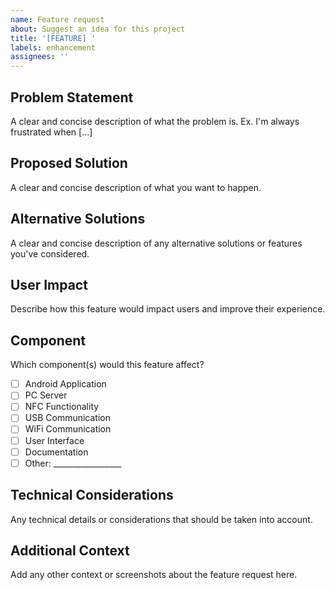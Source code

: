 ```yaml
---
name: Feature request
about: Suggest an idea for this project
title: '[FEATURE] '
labels: enhancement
assignees: ''
---
```


## Problem Statement
A clear and concise description of what the problem is. Ex. I'm always frustrated when [...]

## Proposed Solution
A clear and concise description of what you want to happen.

## Alternative Solutions
A clear and concise description of any alternative solutions or features you've considered.

## User Impact
Describe how this feature would impact users and improve their experience.

## Component
Which component(s) would this feature affect?
- [ ] Android Application
- [ ] PC Server
- [ ] NFC Functionality
- [ ] USB Communication
- [ ] WiFi Communication
- [ ] User Interface
- [ ] Documentation
- [ ] Other: _________________

## Technical Considerations
Any technical details or considerations that should be taken into account.

## Additional Context
Add any other context or screenshots about the feature request here.
